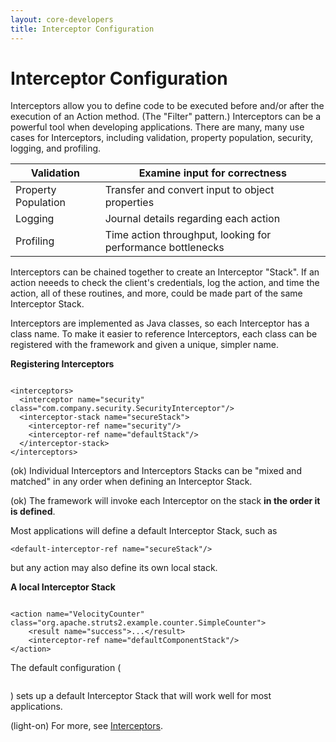 ```yaml
---
layout: core-developers
title: Interceptor Configuration
---
```


# Interceptor Configuration

Interceptors allow you to define code to be executed before and/or after the execution of an Action method\. (The "Filter" pattern\.) Interceptors can be a powerful tool when developing applications\. There are many, many use cases for Interceptors, including validation, property population, security, logging, and profiling\.

| Validation | Examine input for correctness |
|------------|-------------------------------|
| Property Population | Transfer and convert input to object properties |
| Logging | Journal details regarding each action |
| Profiling | Time action throughput, looking for performance bottlenecks |

Interceptors can be chained together to create an Interceptor "Stack"\. If an action neeeds to check the client's credentials, log the action, and time the action, all of these routines, and more, could be made part of the same Interceptor Stack\.

Interceptors are implemented as Java classes, so each Interceptor has a class name\. To make it easier to reference Interceptors, each class can be registered with the framework and given a unique, simpler name\.

**Registering Interceptors**


~~~~~~~

<interceptors>
  <interceptor name="security" class="com.company.security.SecurityInterceptor"/>
  <interceptor-stack name="secureStack">
    <interceptor-ref name="security"/>
    <interceptor-ref name="defaultStack"/>
  </interceptor-stack>
</interceptors>

~~~~~~~

 (ok)  Individual Interceptors and Interceptors Stacks can be "mixed and matched" in any order when defining an Interceptor Stack\.

 (ok)  The framework will invoke each Interceptor on the stack **in the order it is defined**\.

Most applications will define a default Interceptor Stack, such as



~~~~~~~
<default-interceptor-ref name="secureStack"/>
~~~~~~~

but any action may also define its own local stack\.

**A local Interceptor Stack**


~~~~~~~

<action name="VelocityCounter" class="org.apache.struts2.example.counter.SimpleCounter">
    <result name="success">...</result>
    <interceptor-ref name="defaultComponentStack"/>
</action>

~~~~~~~

The default configuration (

~~~~~~~

~~~~~~~
) sets up a default Interceptor Stack that will work well for most applications\.

(light\-on) For more, see [Interceptors](interceptors.html).